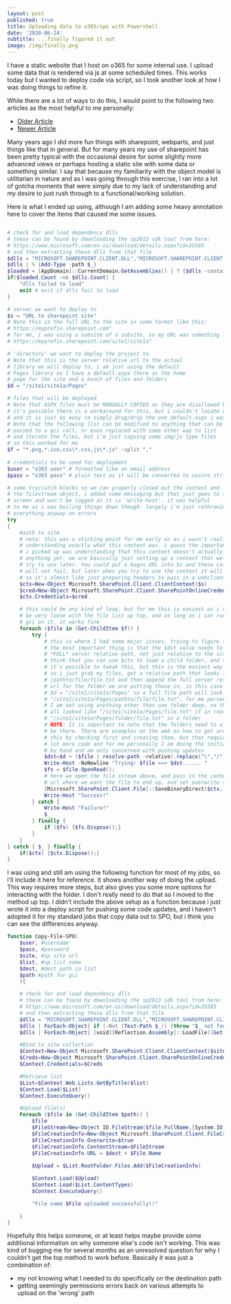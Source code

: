 ```yaml
---
layout: post
published: true
title: Uploading data to o365/spo with Powershell
date: '2020-06-24'
subtitle: ...finally figured it out
image: /img/finally.png
---
```

I have a static website that I host on o365 for some internal use. I upload some data that is rendered via js at some scheduled times. This works today but I wanted to deploy code via script, so I took another look at how I was doing things to refine it.

While there are a lot of ways to do this, I would point to the following two articles as the most helpful to me personally:

- [Older Article](https://support.microsoft.com/en-us/help/2529243/sharepoint-2010-howto-upload-a-file-of-the-size-of-1-gb-using-client-o)
- [Newer Article](https://docs.microsoft.com/en-us/sharepoint/dev/solution-guidance/upload-large-files-sample-app-for-sharepoint)

Many years ago I did more fun things with sharepoint, webparts, and just things like that in general. But for many years my use of sharepoint has been pretty typical with the occasional desire for some slightly more advanced views or perhaps hosting a static site with some data or something similar. I say that because my familiarity with the object model is utilitarian in nature and as I was going through this exercise, I ran into a lot of gotcha moments that were simply due to my lack of understanding and my desire to just rush through to a functional/working solution.

Here is what I ended up using, although I am adding some heavy annotation here to cover the items that caused me some issues.

``` PowerShell

# check for and load dependency dlls
# these can be found by downloading the sp2013 sdk tool from here:
# https://www.microsoft.com/en-us/download/details.aspx?id=35585
# and then extracting these dlls from that file
$dlls = "MICROSOFT.SHAREPOINT.CLIENT.DLL","MICROSOFT.SHAREPOINT.CLIENT.RUNTIME.DLL"
$dlls | % {Add-Type -path $_}
$loaded = [AppDomain]::CurrentDomain.GetAssemblies() | ? {$dlls -contains $_.ManifestModule}
if($loaded.Count -ne $dlls.Count) {
    "dlls failed to load"
    exit # exit if dlls fail to load
}

# server we want to deploy to
$s = "URL to sharepoint site"
# Note this is the full URL to the site in some format like this:
# https://myprefix.sharepoint.com"
# for me, i was using a subsite of a subsite, so my URL was something like this:
# https://myprefix.sharepoint.com/site1/site1a"

# 'directory' we want to deploy the project to
# Note that this is the server relative url to the actual
# library we will deploy to. i am just using the default
# Pages library as I have a default.aspx there as the home
# page for the site and a bunch of files and folders
$d = "/site1/site1a/Pages"

# files that will be deployed
# Note that ASPX files must be MANUALLY COPIED as they are disallowed by spo
# it's possible there is a workaround for this, but i couldn't locate one
# and it is just as easy to simply drag/drop the one default.aspx i was using
# Note that the following list can be modified to anything that can be
# passed to a gci call, or even replaced with some other way to list
# and iterate the files, but i'm just copying some img/js type files
# so this worked for me
$f = "*.png,*.ico,css\*.css,js\*.js" -split ","
    
# credentials to be used for deployment
$user = "o365 user" # formatted like an email address
$pass = "o365 pass" # plain text as it will be converted to secure string below

# some try/catch blocks so we can properly closed out the context and
# the filestream object, i added some messaging but that just goes to the
# screen and won't be logged as it is 'write-host'. it was helpful
# to me as i was boiling things down though. largely i'm just rethrowing
# everything anyway on errors
try
{
    #auth to site
    # note: this was a sticking point for me early on as i wasn't really
    # understanding exactly what this context was. i guess the important thing
    # i picked up was understanding that this context doesn't actually *DO*
    # anything yet. we are basically just setting up a context that we will
    # try to use later. You could put a bogus URL into $s and these calls
    # will not fail, but later when you try to use the context it will fail.
    # so it's almost like just preparing headers to pass in a webclient request.
    $ctx=New-Object Microsoft.SharePoint.Client.ClientContext($s)
    $cred=New-Object Microsoft.SharePoint.Client.SharePointOnlineCredentials($user,(ConvertTo-SecureString $pass -AsPlainText -Force))
    $ctx.Credentials=$cred

	# this could be any kind of loop, but for me this is easiest as i can
    # be very loose with the file list up top, and as long as i can run
    # gci on it, it works fine
    foreach ($file in (Get-ChildItem $f)) {
        try {
        	# this is where I had some major issues, trying to figure this out
            # the most important thing is that the $dst value needs to be a
            # *FULL* server relative path, not just relative to the site. I
            # think that you can use $ctx to load a child folder, and then maybe
            # it's possible to tweak this, but this is the easiest way
            # so i just grab my files, get a relative path that looks like
            # /pathto/file/file.txt and then append the full server relative
            # url for the folder we are putting these in, in this case
            # $d = "/site1/site1a/Pages" so a full file path will look like
            # "/site1/site1a/Pages/pathto/file/file.txt". for me personally
            # I am not using anything other than one folder deep, so the files
            # all looked like "/site1/site1a/Pages/file.txt" if in root or
            # "/site1/site1a/Pages/folder/file.txt" in a folder
            # NOTE: It is important to note that the folders need to already
            # be there. There are examples on the web on how to get around
            # this by checking first and creating them, but that requires a
            # lot more code and for me personally I am doing the initial deploy
            # by hand and am only concerned with pushing updates
            $dst=$d + ($file | resolve-path -relative).replace("\","/").Substring(1)
            Write-Host -NoNewline "Trying: $file ==> $dst...... "
            $fs = $file.OpenRead();
            # here we open the file stream above, and pass in the context, relative
            # url where we want the file to end up, and set overwrite to true
            [Microsoft.SharePoint.Client.File]::SaveBinaryDirect($ctx, $dst, $fs, $true);
            Write-Host "Success!"
        } catch {
            Write-Host "Failure!"
            $_ 
        } finally {
            if ($fs) {$fs.Dispose();}
        }
    }
} catch { $_ } finally {
    if($ctx) {$ctx.Dispose();}
}
```

I was using and still am using the following function for most of my jobs, so i'll include it here for reference. It shows another way of doing the upload. This way requires more steps, but also gives you some more options for interacting with the folder. I don't really need to do that so I moved to the method up top. I didn't include the above setup as a function because i just wrote it into a deploy script for pushing some code updates, and i haven't adopted it for my standard jobs that copy data out to SPO, but i think you can see the differences anyway.

``` PowerShell
function Copy-File-SPO(
    $user, #username
    $pass, #password
    $site, #sp site url
    $list, #sp list name
    $dest, #dest path in list
    $path #path for gci
    ){

    # check for and load dependency dlls
    # these can be found by downloading the sp2013 sdk tool from here:
    # https://www.microsoft.com/en-us/download/details.aspx?id=35585
    # and then extracting these dlls from that file
    $dlls = "MICROSOFT.SHAREPOINT.CLIENT.DLL","MICROSOFT.SHAREPOINT.CLIENT.RUNTIME.DLL"
    $dlls | ForEach-Object{ if (-Not (Test-Path $_)) {throw "$_ not found"} }
    $dlls | ForEach-Object{ [void][Reflection.Assembly]::LoadFile((Get-Item $_).FullName) }

    #Bind to site collection
    $Context=New-Object Microsoft.SharePoint.Client.ClientContext($site)
    $Creds=New-Object Microsoft.SharePoint.Client.SharePointOnlineCredentials($user,(ConvertTo-SecureString $pass -AsPlainText -Force))
    $Context.Credentials=$Creds

    #Retrieve list
    $List=$Context.Web.Lists.GetByTitle($list)
    $Context.Load($List)
    $Context.ExecuteQuery()

    #Upload file(s)
    Foreach ($file in (Get-ChildItem $path)) {
        $file
        $FileStream=New-Object IO.FileStream($file.FullName,[System.IO.FileMode]::Open)
        $FileCreationInfo=New-Object Microsoft.SharePoint.Client.FileCreationInformation
        $FileCreationInfo.Overwrite=$true
        $FileCreationInfo.ContentStream=$FileStream
        $FileCreationInfo.URL = $dest + $File.Name
        
        $Upload = $List.RootFolder.Files.Add($FileCreationInfo)

        $Context.Load($Upload)
        $Context.Load($List.ContentTypes)
        $Context.ExecuteQuery()

        "File name $File uploaded successfully!!"

    }
}
```

Hopefully this helps someone, or at least helps maybe provide some additional information on why someone else's code isn't working. This was kind of bugging me for several months as an unresolved question for why I couldn't get the top method to work before. Basically it was just a combination of:

- my not knowing what I needed to do specifically on the destination path
- getting seemingly permissions errors back on various attempts to upload on the 'wrong' path